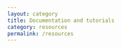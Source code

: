 ```yaml
---
layout: category
title: Documentation and tutorials
category: resources
permalink: /resources
---
```

